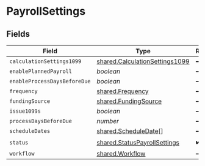 # PayrollSettings


## Fields

| Field                                                                            | Type                                                                             | Required                                                                         | Description                                                                      |
| -------------------------------------------------------------------------------- | -------------------------------------------------------------------------------- | -------------------------------------------------------------------------------- | -------------------------------------------------------------------------------- |
| `calculationSettings1099`                                                        | [shared.CalculationSettings1099](../../models/shared/calculationsettings1099.md) | :heavy_minus_sign:                                                               | N/A                                                                              |
| `enablePlannedPayroll`                                                           | *boolean*                                                                        | :heavy_minus_sign:                                                               | N/A                                                                              |
| `enableProcessDaysBeforeDue`                                                     | *boolean*                                                                        | :heavy_minus_sign:                                                               | N/A                                                                              |
| `frequency`                                                                      | [shared.Frequency](../../models/shared/frequency.md)                             | :heavy_minus_sign:                                                               | N/A                                                                              |
| `fundingSource`                                                                  | [shared.FundingSource](../../models/shared/fundingsource.md)                     | :heavy_minus_sign:                                                               | N/A                                                                              |
| `issue1099s`                                                                     | *boolean*                                                                        | :heavy_minus_sign:                                                               | N/A                                                                              |
| `processDaysBeforeDue`                                                           | *number*                                                                         | :heavy_minus_sign:                                                               | N/A                                                                              |
| `scheduleDates`                                                                  | [shared.ScheduleDate](../../models/shared/scheduledate.md)[]                     | :heavy_minus_sign:                                                               | N/A                                                                              |
| `status`                                                                         | [shared.StatusPayrollSettings](../../models/shared/statuspayrollsettings.md)     | :heavy_check_mark:                                                               | N/A                                                                              |
| `workflow`                                                                       | [shared.Workflow](../../models/shared/workflow.md)                               | :heavy_minus_sign:                                                               | N/A                                                                              |